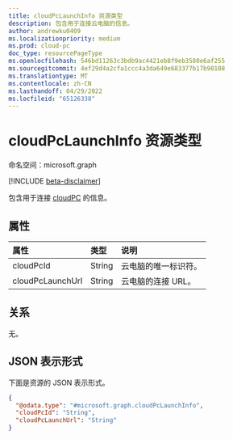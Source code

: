 ```yaml
---
title: cloudPcLaunchInfo 资源类型
description: 包含用于连接云电脑的信息。
author: andrewku0409
ms.localizationpriority: medium
ms.prod: cloud-pc
doc_type: resourcePageType
ms.openlocfilehash: 546bd11263c3bdb9ac4421eb8f9eb3580e6af255
ms.sourcegitcommit: 4ef29d4a2cfa1ccc4a3da649e683377b17b90108
ms.translationtype: MT
ms.contentlocale: zh-CN
ms.lasthandoff: 04/29/2022
ms.locfileid: "65126338"
---
```

# <a name="cloudpclaunchinfo-resource-type"></a>cloudPcLaunchInfo 资源类型

命名空间：microsoft.graph

[!INCLUDE [beta-disclaimer](../../includes/beta-disclaimer.md)]

包含用于连接 [cloudPC](../resources/cloudpc.md) 的信息。

## <a name="properties"></a>属性
|属性|类型|说明|
|:---|:---|:---|
|cloudPcId|String|云电脑的唯一标识符。|
|cloudPcLaunchUrl|String|云电脑的连接 URL。|

## <a name="relationships"></a>关系
无。

## <a name="json-representation"></a>JSON 表示形式
下面是资源的 JSON 表示形式。
<!-- {
  "blockType": "resource",
  "@odata.type": "microsoft.graph.cloudPcLaunchInfo"
}
-->
``` json
{
  "@odata.type": "#microsoft.graph.cloudPcLaunchInfo",
  "cloudPcId": "String",
  "cloudPcLaunchUrl": "String"
}
```

